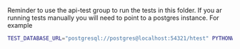 Reminder to use the api-test group to run the tests in this folder.
If you ar running tests manually you will need to point to a postgres instance.
For example
``` bash
TEST_DATABASE_URL="postgresql://postgres@localhost:54321/htest" PYTHONWARNINGS=ignore pytest test
```
